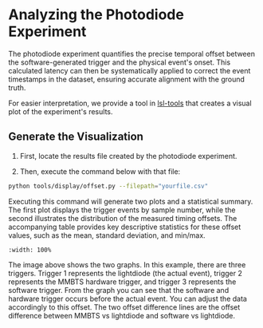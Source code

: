 # Analyzing the Photodiode Experiment

The photodiode experiment quantifies the precise temporal offset between the software-generated trigger and the physical event's onset. This calculated latency can then be systematically applied to correct the event timestamps in the dataset, ensuring accurate alignment with the ground truth.

For easier interpretation, we provide a tool in [lsl-tools](https://github.com/WearableSensing/lsl-tools) that creates a visual plot of the experiment's results.

## Generate the Visualization

1. First, locate the results file created by the photodiode experiment.

2. Then, execute the command below with that file:

```bash
python tools/display/offset.py --filepath="yourfile.csv"
```

Executing this command will generate two plots and a statistical summary. The first plot displays the trigger events by sample number, while the second illustrates the distribution of the measured timing offsets. The accompanying table provides key descriptive statistics for these offset values, such as the mean, standard deviation, and min/max.

```{image} ../../_static/images/photodiode-exp.png
:width: 100%
```

The image above shows the two graphs. In this example, there are three triggers. Trigger 1 represents the lightdiode (the actual event), trigger 2 represents the MMBTS hardware trigger, and trigger 3 represents the software trigger. From the graph you can see that the software and hardware trigger occurs before the actual event. You can adjust the data accordingly to this offset. The two offset difference lines are the offset difference between MMBTS vs lightdiode and software vs lightdiode.
